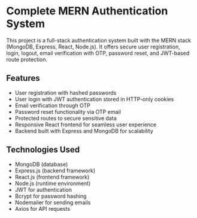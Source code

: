 # Complete MERN Authentication System

This project is a full-stack authentication system built with the MERN stack (MongoDB, Express, React, Node.js). It offers secure user registration, login, logout, email verification with OTP, password reset, and JWT-based route protection.

## Features

- User registration with hashed passwords
- User login with JWT authentication stored in HTTP-only cookies
- Email verification through OTP
- Password reset functionality via OTP email
- Protected routes to secure sensitive data
- Responsive React frontend for seamless user experience
- Backend built with Express and MongoDB for scalability

## Technologies Used

- MongoDB (database)
- Express.js (backend framework)
- React.js (frontend framework)
- Node.js (runtime environment)
- JWT for authentication
- Bcrypt for password hashing
- Nodemailer for sending emails
- Axios for API requests
